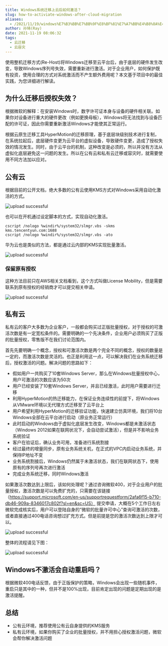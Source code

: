 ```yaml
---
title: Windows系统迁移上云后如何激活？
slug: how-to-activiate-windows-after-cloud-migration
aliases:
  - /2021/11/19/windows%E7%B3%BB%E7%BB%9F%E8%BF%81%E7%A7%BB%E4%B8%8A%E4%BA%91%E5%90%8E%E5%A6%82%E4%BD%95%E6%BF%80%E6%B4%BB/
author: 孙琦(Ray)
date: 2021-11-19 08:06:32
tags:
  - 云迁移
  - 云容灾
---
```

使用整机迁移方式(Re-Host)将Windows迁移至云平台后，由于底层的硬件发生改变，导致Windows序列号失效，需要重新进行激活。对于企业用户，如何保护既有投资，使用合理的方式对系统激活而不产生额外费用呢？本文基于项目中的最佳实践，为您详细进行解读。

<!-- more -->

## 为什么迁移后授权失效？

根据微软的解释：在安装Windows时，数字许可证本身与设备的硬件相关联。如果你对设备进行重大的硬件更改（例如更换母板），Windows将无法找到与设备匹配的许可证，因此你需要重新激活Windows才能使其正常运行。

根据云原生迁移工具HyperMotion的迁移原理，基于底层块级别技术进行复制，在系统拉起后，底层硬件变更为云平台的虚拟设备，导致硬件变更，造成了授权失效的情况发生。同时，由于云平台的机制，这种改变是必须的，所以并没有方法从虚拟化底层避免这一问题的发生。所以在公有云和私有云迁移或容灾时，就需要使用不同方法加以应对。

## 公有云

根据目前的公开文档，绝大多数的公有云使用KMS方式对Windows采用自动化激活的方式。

![upload successful](/images/pasted-280.png)

也可以在开机通过设定脚本的方式，实现自动化激活。

```
cscript /nologo %windir%/system32/slmgr.vbs -skms kms.tencentyun.com:1688
cscript /nologo %windir%/system32/slmgr.vbs -ato
```

华为云也是类似的方法，都是通过云内部的KMS实现批量激活。

![upload successful](/images/pasted-281.png)

### 保留原有授权

这种方法目前只在AWS相关文档看到，这个方式叫做License Mobility，但是需要联系到原有授权的经销商才可以提交相关申请。

![upload successful](/images/pasted-282.png)

## 私有云

私有云的客户大多数为企业客户，一般都会购买过正版批量授权，对于授权的可激活次数是有一定宽松条件的。需要明确的一个先决条件，企业用户必须购买了正版的批量授权，零售版不在我们讨论范围内。

首先先要明确一个概念，授权和可激活次数是两个完全不同的概念，授权的数量是一定的，而激活次数是灵活的。也正是利用这一点，可以解决我们在业务系统迁移后，授权激活的问题。解决问题的思路如下：

* 假如用户一共购买了10套Windows Server，那么在Windows批量授权中心，用户可激活的次数应该为50次
* 用户已经安装了10套Windows Server，并且已经激活，此时用户需要进行迁移
* 利用HyperMotion的热迁移能力，在保证业务连续性的前提下，将Windows从VMware环境以无代理方式迁移至了云平台上
* 用户希望利用HyperMotion的迁移验证功能，快速建立仿真环境，我们将10台Windows全部在云平台进行启动（原业务正常运行）
* 此时启动的Windows由于虚拟化底层发生改变，Windows都是未激活状态（Windows 2012如果在联网状况下，会自动尝试激活），但是并不影响业务系统验证
* 客户在验证后，确认业务可用，准备进行系统割接
* 经过最终的增量同步，原有业务系统关机，在正式的VPC内启动业务系统，并保持IP地址不变
* 业务系统割接后，Windows仍然属于未激活状态，我们在联网状态下，使用原有的序列号再次进行激活
* 完成业务系统迁移，同时Windows激活

如果激活次数达到上限后，该如何处理呢？通过咨询微软400，对于企业用户的批量授权，激活次数是可以免费扩充的，只需要在该链接（https://support.microsoft.com/en-us/supportrequestform/2afa6f15-b710-db46-909a-8346017c802f?sl=en&sc=US） 提交申请，大概在5个工作日左右微软完成核实后，用户可以登陆自身的“微软的批量许可中心”查询可激活的次数，或者直接通过400电话咨询想过扩充方式。但是前提是您的激活次数达到上限才可以。

![upload successful](/images/pasted-283.png)

整体的流程请见下图：

![upload successful](/images/pasted-284.png)

## Windows不激活会自动重启吗？

根据微软400电话反馈，由于正版保护的策略，Windows会出现一些随机事件，重启只是其中的一种，但并不是100%出现，目前肯定出现的问题是定期出现的是激活提醒。

## 总结

* 公有云环境，推荐使用公有云自身提供的KMS服务
* 私有云环境，如果你购买了企业的批量授权，并不用担心授权激活问题，微软会帮你解决激活问题